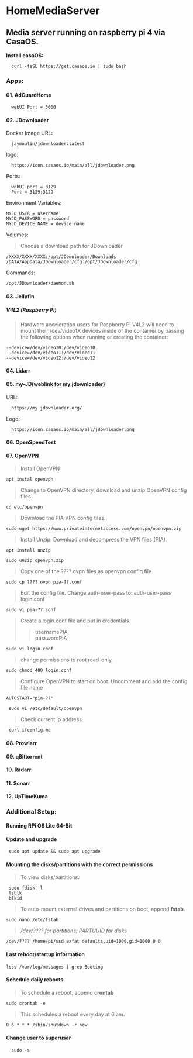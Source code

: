 # HomeMediaServer

## Media server running on raspberry pi 4 via CasaOS.

**Install casaOS:**

      curl -fsSL https://get.casaos.io | sudo bash

### **Apps:** 

#### 01. AdGuardHome

      webUI Port = 3000

#### 02. JDownloader

Docker Image URL:  
      
      jaymoulin/jdownloader:latest  

logo:  

      https://icon.casaos.io/main/all/jdownloader.png  

Ports:

      webUI port = 3129
      Port = 3129:3129

Environment Variables:

    MYJD_USER = username  
    MYJD_PASSWORD = password  
    MYJD_DEVICE_NAME = device name  

Volumes:  

> Choose a download path for JDownloader  

    /XXXX/XXXX/XXXX:/opt/JDownloader/Downloads 
    /DATA/AppData/JDownloader/cfg:/opt/JDownloader/cfg  

Commands:  

    /opt/JDownloader/daemon.sh

#### 03. Jellyfin  

##### V4L2 (Raspberry Pi)  

> Hardware acceleration users for Raspberry Pi V4L2 will need to mount their /dev/video1X devices inside of the container by passing the following options when running or creating the container: 

    --device=/dev/video10:/dev/video10
    --device=/dev/video11:/dev/video11
    --device=/dev/video12:/dev/video12  

#### 04. Lidarr  

#### 05. my-JD(weblink for my.jdownloader)  

URL:  

      https://my.jdownloader.org/  

Logo:  

      https://icon.casaos.io/main/all/jdownloader.png  

#### 06. OpenSpeedTest  

#### 07. OpenVPN  

> Install OpenVPN

    apt instal openvpn

> Change to OpenVPN directory, download and unzip OpenVPN config files. 

    cd etc/openvpn 

> Download the PIA VPN config files.

    sudo wget https://www.privateinternetaccess.com/openvpn/openvpn.zip

> Install Unzip. Download and decompress the VPN files (PIA).  

    apt install unzip

    sudo unzip openvpn.zip

> Copy one of the ????.ovpn files as openvpn config file.

    sudo cp ????.ovpn pia-??.conf

> Edit the config file.
> Change auth-user-pass to: auth-user-pass login.conf  
    
    sudo vi pia-??.conf

> Create a login.conf file and put in credentials.
>> usernamePIA  
>> passwordPIA

    sudo vi login.conf

> change permissions to root read-only.

    sudo chmod 400 login.conf

> Configure OpenVPN to start on boot.
> Uncomment and add the config file name 

    AUTOSTART="pia-??"
>
  
     sudo vi /etc/default/openvpn
    
> Check current ip address.    

     curl ifconfig.me

#### 08. Prowlarr  

#### 09. qBittorrent  

#### 10. Radarr  

#### 11. Sonarr  

#### 12. UpTimeKuma   

### **Additional Setup:**

#### Running RPi OS Lite 64-Bit

#### Update and upgrade

     sudo apt update && sudo apt upgrade

#### Mounting the disks/partitions with the correct permissions  

> To view disks/partitions.

     sudo fdisk -l
     lsblk
     blkid

> To auto-mount external drives and partitions on boot, append **fstab**.  
    
    sudo nano /etc/fstab  

> */dev/???? for partitions; PARTUUID for disks*  

    /dev/???? /home/pi/ssd exfat defaults,uid=1000,gid=1000 0 0 


#### Last reboot/startup information
    
    less /var/log/messages | grep Booting
    
#### Schedule daily reboots

> To schedule a reboot, append **crontab**
 
    sudo crontab -e

> This schedules a reboot every day at 6 am.

    0 6 * * * /sbin/shutdown -r now

#### Change user to superuser
      
      sudo -s
